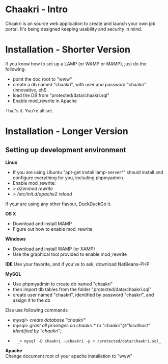 Chaakri - Intro
=======

Chaakri is an source web application to create and launch your own job portal. It's being designed keeping usability and security in mind.

Installation - Shorter Version
==
If you know how to set up a LAMP (or WAMP or MAMP), just do the following:
* point the doc root to "www"
* create a db named "chaakri", with user and password "chaakri" (innovative, eh!)
* load the DB from "protected/data/chaakri.sql"
* Enable mod_rewrite in Apache

That's it. You're all set.


Installation - Longer Version
==

Setting up development environment
--
**Linux**
* If you are using Ubuntu "apt-get install lamp-server^" should install and configure everything for you, including phpmyadmin.
* Enable mod_rewrite:
* 	_> a2enmod rewrite_
* 	_> /etc/init.d/apache2 reload_

If your are using any other flavour, DuckDuckGo it.

**OS X**
* Download and install MAMP
* Figure out how to enable mod_rewrite

**Windows**
* Download and install WAMP (or XAMP)
* Use the graphical tool provided to enable mod_rewrite

**IDE**
Use your favorite, and if you've to ask, download NetBeans-PHP

**MySQL**
* Use phpmyadmin to create db named "chaakri"
* then import db tables from the folder "protected/data/chaakri.sql"
* create user named "chaakri", identified by password "chaakri", and assign it to the db

Else use following commands 
* 	_mysql> create database "chaakri"_
* 	_mysql> grant all privileges on chaakri.* to "chaakri"@"localhost" identified by "chaakri";_
*		_> mysql -D chaakri -uchaakri -p < /protected/data/chaakri.sql_ 
  
**Apache**  
Change document root of your apache installation to "www"

